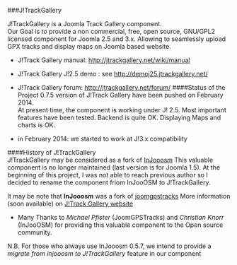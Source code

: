 ###J!TrackGallery

J!TrackGallery is a Joomla Track Gallery component.  
Our Goal is to provide a non commercial, free, open source, GNU/GPL2 licensed component for Joomla 2.5 and 3.x. 
Allowing to seamlessly upload GPX tracks and display maps on Joomla based website.
- J!Track Gallery manual: http://jtrackgallery.net/wiki/manual 
- J!Track Gallery J!2.5 demo  : see http://demoj25.jtrackgallery.net/
- J!Track Gallery forum: http://jtrackgallery.net/forum/
####Status of the Project
0.7.5 version of J!Track Gallery have been pushed on February 2014.  
At present time, the component is working under J! 2.5. Most important features have been tested. 
Backend is quite OK. Displaying Maps and charts is OK.  

- in February 2014: we started to work at J!3.x compatibility

####History of J!TrackGallery  
J!TrackGallery may be considered as a fork of [InJooosm](http://injooosm.sourceforge.net/)
This valuable component is no longer maintained (last version is for Joomla 1.5). At the beginning of this project, I was not able to reach previous author so I decided to rename the component friom InJooOSM to J!TrackGallery. 

It may be note that **InJooosm** was a fork of [joomgpstracks](http://www.joomlaos.de/Joomla_CMS_Downloads/Joomla_Komponenten/JoomGPSTracks.html)
More information (soon available) on [J!Track Gallery website](http://jtrackgallery.net/)

 - Many Thanks to *Michael Pfister* (JoomGPSTracks) and *Christian Knorr* (InJooOSM) for providing this valuable component to the Open source community. 

N.B. For those who always use InJooosm 0.5.7, we intend to provide a *migrate from injooosm to J!TrackGallery* feature in our component

